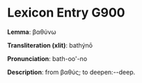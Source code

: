 # Lexicon Entry G900

**Lemma**: βαθύνω

**Transliteration (xlit)**: bathýnō

**Pronunciation**: bath-oo'-no

**Description**:
from βαθύς; to deepen:--deep.
